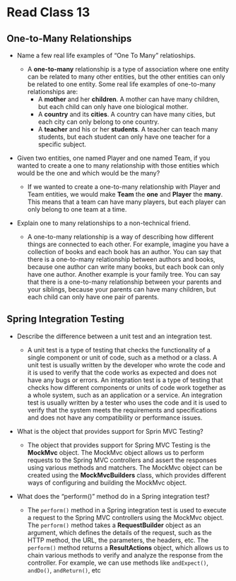 # Read Class 13

## One-to-Many Relationships

- Name a few real life examples of “One To Many” relatioships.

  - A **one-to-many** relationship is a type of association where one entity can be related to many other entities, but the other entities can only be related to one entity. Some real life examples of one-to-many relationships are:
    - A **mother** and her **children**. A mother can have many children, but each child can only have one biological mother.
    - A **country** and its **cities**. A country can have many cities, but each city can only belong to one country.
    - A **teacher** and his or her **students**. A teacher can teach many students, but each student can only have one teacher for a specific subject.

- Given two entities, one named Player and one named Team, if you wanted to create a one to many relationship with those entities which would be the one and which would be the many?

  - If we wanted to create a one-to-many relationship with Player and Team entities, we would make **Team** the **one** and **Player** the **many**. This means that a team can have many players, but each player can only belong to one team at a time.

- Explain one to many relationships to a non-technical friend.

  - A one-to-many relationship is a way of describing how different things are connected to each other. For example, imagine you have a collection of books and each book has an author. You can say that there is a one-to-many relationship between authors and books, because one author can write many books, but each book can only have one author. Another example is your family tree. You can say that there is a one-to-many relationship between your parents and your siblings, because your parents can have many children, but each child can only have one pair of parents.

## Spring Integration Testing

- Describe the difference between a unit test and an integration test.

  - A unit test is a type of testing that checks the functionality of a single component or unit of code, such as a method or a class. A unit test is usually written by the developer who wrote the code and it is used to verify that the code works as expected and does not have any bugs or errors. An integration test is a type of testing that checks how different components or units of code work together as a whole system, such as an application or a service. An integration test is usually written by a tester who uses the code and it is used to verify that the system meets the requirements and specifications and does not have any compatibility or performance issues.

- What is the object that provides support for Sprin MVC Testing?

  - The object that provides support for Spring MVC Testing is the **MockMvc** object. The MockMvc object allows us to perform requests to the Spring MVC controllers and assert the responses using various methods and matchers. The MockMvc object can be created using the **MockMvcBuilders** class, which provides different ways of configuring and building the MockMvc object.

- What does the “perform()” method do in a Spring integration test?
  
  - The `perform()` method in a Spring integration test is used to execute a request to the Spring MVC controllers using the MockMvc object. The `perform()` method takes a **RequestBuilder** object as an argument, which defines the details of the request, such as the HTTP method, the URL, the parameters, the headers, etc. The `perform()` method returns a **ResultActions** object, which allows us to chain various methods to verify and analyze the response from the controller. For example, we can use methods like `andExpect()`, `andDo()`, `andReturn()`, etc
